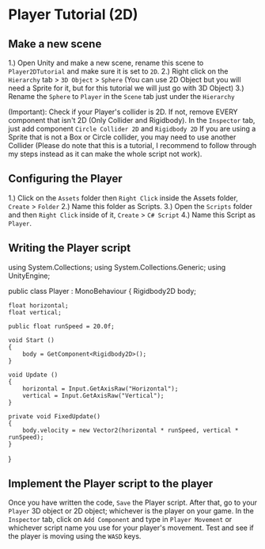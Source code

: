 # Player Tutorial (2D)

## Make a new scene

1.) Open Unity and make a new scene, rename this scene to `Player2DTutorial` and make sure it is set to `2D`.
2.) Right click on the `Hierarchy` tab > `3D Object` > `Sphere` (You can use 2D Object but you will need a Sprite for it, but for this tutorial we will just go with 3D Object)
3.) Rename the `Sphere` to `Player` in the `Scene` tab just under the `Hierarchy`

(Important): Check if your Player's collider is 2D. If not, remove EVERY component that isn't 2D (Only Collider and Rigidbody).
In the `Inspector` tab, just add component `Circle Collider 2D` and `Rigidbody 2D`
If you are using a Sprite that is not a Box or Circle collider, you may need to use another Collider (Please do note that this is a tutorial, I recommend to follow through my steps instead as it can make the whole script not work).

## Configuring the Player

1.) Click on the `Assets` folder then `Right Click` inside the Assets folder, `Create` > `Folder`
2.) Name this folder as Scripts.
3.) Open the `Scripts` folder and then `Right Click` inside of it, `Create` > `C# Script`
4.) Name this Script as `Player`.

## Writing the Player script

using System.Collections;
using System.Collections.Generic;
using UnityEngine;

public class Player : MonoBehaviour
    {
    Rigidbody2D body;

    float horizontal;
    float vertical;

    public float runSpeed = 20.0f;

    void Start ()
    {   
        body = GetComponent<Rigidbody2D>(); 
    }

    void Update ()
    {
        horizontal = Input.GetAxisRaw("Horizontal");
        vertical = Input.GetAxisRaw("Vertical"); 
    }

    private void FixedUpdate()
    {  
        body.velocity = new Vector2(horizontal * runSpeed, vertical * runSpeed);
    }
}

## Implement the Player script to the player

Once you have written the code, `Save` the Player script.
After that, go to your `Player` 3D object or 2D object; whichever is the player on your game.
In the `Inspector` tab, click on `Add Component` and type in `Player Movement` or whichever script name you use for your player's movement.
Test and see if the player is moving using the `WASD` keys.